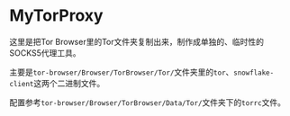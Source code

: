 # MyTorProxy

这里是把Tor Browser里的Tor文件夹复制出来，制作成单独的、临时性的SOCKS5代理工具。

主要是`tor-browser/Browser/TorBrowser/Tor/`文件夹里的`tor`、`snowflake-client`这两个二进制文件。

配置参考`tor-browser/Browser/TorBrowser/Data/Tor/`文件夹下的`torrc`文件。

